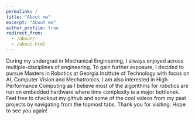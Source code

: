 ```yaml
---
permalink: /
title: "About me"
excerpt: "About me"
author_profile: true
redirect_from: 
  - /about/
  - /about.html
---
```



During my undergrad in Mechanical Engineering, I always enjoyed across multiple-disciplines of engineering. To gain further exposure, I decided to pursue Masters in Robotics at Georgia Insittute of Technology with focus on AI, Computer Vision and Mechatronics. I am also interested in High Performance Computing as I believe most of the algorithms for robotics are run on embedded hardware where time complexity is a major bottlenek. Feel free to checkout my github and some of the cool videos from my past projects by navigating from the topmost tabs. Thank you for visiting. Hope to see you again!

